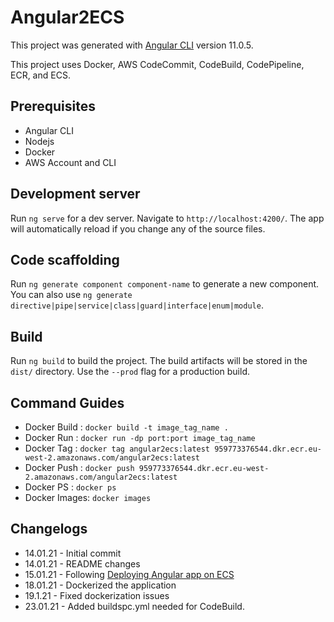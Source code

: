 # Angular2ECS

This project was generated with [Angular CLI](https://github.com/angular/angular-cli) version 11.0.5. &nbsp;

This project uses Docker, AWS CodeCommit, CodeBuild, CodePipeline, ECR, and ECS.

## Prerequisites
* Angular CLI
* Nodejs
* Docker
* AWS Account and CLI

## Development server

Run `ng serve` for a dev server. Navigate to `http://localhost:4200/`. The app will automatically reload if you change any of the source files.

## Code scaffolding

Run `ng generate component component-name` to generate a new component. You can also use `ng generate directive|pipe|service|class|guard|interface|enum|module`.

## Build

Run `ng build` to build the project. The build artifacts will be stored in the `dist/` directory. Use the `--prod` flag for 
a production build.

## Command Guides
* Docker Build : `docker build -t image_tag_name .`
* Docker Run   : `docker run -dp port:port image_tag_name`
* Docker Tag   : `docker tag angular2ecs:latest 959773376544.dkr.ecr.eu-west-2.amazonaws.com/angular2ecs:latest`
* Docker Push  : `docker push 959773376544.dkr.ecr.eu-west-2.amazonaws.com/angular2ecs:latest`
* Docker PS    : `docker ps`
* Docker Images: `docker images`

## Changelogs
* 14.01.21 - Initial commit
* 14.01.21 - README changes
* 15.01.21 - Following [Deploying Angular app on ECS](https://medium.com/bb-tutorials-and-thoughts/aws-deploying-angular-with-nodejs-app-on-ecs-2128208017f8)
* 18.01.21 - Dockerized the application
* 19.1.21 - Fixed dockerization issues
* 23.01.21 - Added buildspc.yml needed for CodeBuild.